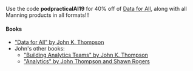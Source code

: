 Use the code **podpracticalAI19** for 40% off of [Data for All](https://www.manning.com/books/data-for-all), along with all Manning products in all formats!!!

#### Books

- ["Data for All" by John K. Thompson](https://www.manning.com/books/data-for-all)
- John's other books:
  - ["Building Analytics Teams" by John K. Thompson](https://www.amazon.com/dp/1800203160)
  - ["Analytics" by John Thompson and Shawn Rogers](https://www.amazon.com/dp/1634622375)
